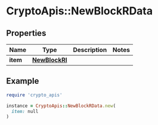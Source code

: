# CryptoApis::NewBlockRData

## Properties

| Name | Type | Description | Notes |
| ---- | ---- | ----------- | ----- |
| **item** | [**NewBlockRI**](NewBlockRI.md) |  |  |

## Example

```ruby
require 'crypto_apis'

instance = CryptoApis::NewBlockRData.new(
  item: null
)
```

